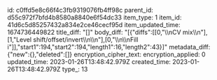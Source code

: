 id: c0ffd5e8c66f4c3fb9319076fb4ff98c
parent_id: d55c972f7bfd4b8580a8840e6f54dc33
item_type: 1
item_id: 41d6c5d85257432a834e2ce46cecf95d
item_updated_time: 1674736449822
title_diff: "[]"
body_diff: "[{\"diffs\":[[0,\"\\\nCV mix\\\n\"],[1,\"Level shift/offset/invert\\\n\\\n\"],[0,\"\\\n\\\nFill i\"]],\"start1\":194,\"start2\":194,\"length1\":16,\"length2\":43}]"
metadata_diff: {"new":{},"deleted":[]}
encryption_cipher_text: 
encryption_applied: 0
updated_time: 2023-01-26T13:48:42.979Z
created_time: 2023-01-26T13:48:42.979Z
type_: 13